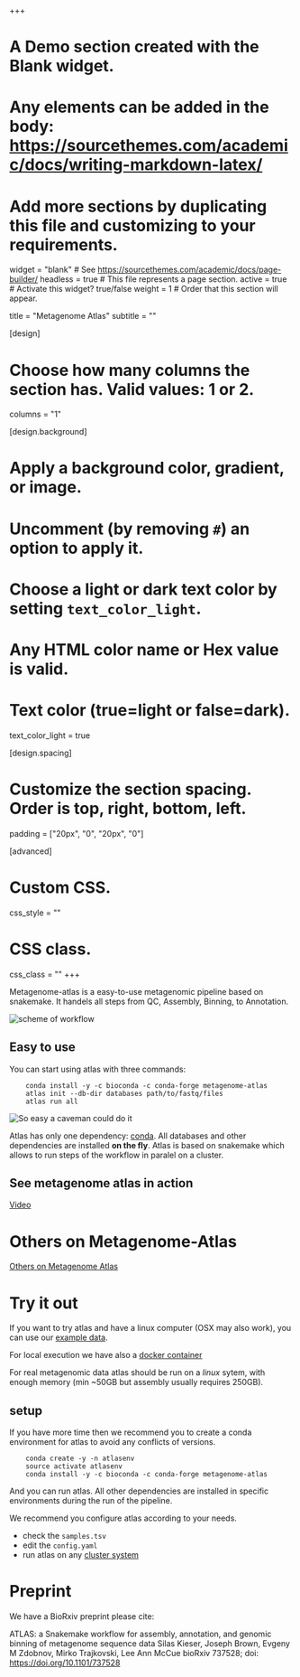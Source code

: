 +++
# A Demo section created with the Blank widget.
# Any elements can be added in the body: https://sourcethemes.com/academic/docs/writing-markdown-latex/
# Add more sections by duplicating this file and customizing to your requirements.

widget = "blank"  # See https://sourcethemes.com/academic/docs/page-builder/
headless = true  # This file represents a page section.
active = true  # Activate this widget? true/false
weight = 1  # Order that this section will appear.

title = "Metagenome Atlas"
subtitle = ""

[design]
  # Choose how many columns the section has. Valid values: 1 or 2.
  columns = "1"

[design.background]
  # Apply a background color, gradient, or image.
  #   Uncomment (by removing `#`) an option to apply it.
  #   Choose a light or dark text color by setting `text_color_light`.
  #   Any HTML color name or Hex value is valid.



  # Text color (true=light or false=dark).
  text_color_light = true

[design.spacing]
  # Customize the section spacing. Order is top, right, bottom, left.
  padding = ["20px", "0", "20px", "0"]

[advanced]
 # Custom CSS.
 css_style = ""

 # CSS class.
 css_class = ""
+++



Metagenome-atlas is a easy-to-use metagenomic pipeline based on snakemake. It handels all steps from QC, Assembly, Binning, to Annotation.

![scheme of workflow](img/atlas_scheme.gif)



## Easy to use


You can start using atlas with three commands:
```
    conda install -y -c bioconda -c conda-forge metagenome-atlas
    atlas init --db-dir databases path/to/fastq/files
    atlas run all
```

![So easy a caveman could do it](img/caveman.jpg)



<!-- {{< video library="1" src="caveman.mp4" autoplay="true" loop="true" >}} -->

Atlas has only one dependency: [conda](http://anaconda.org/). All databases and other dependencies are installed **on the fly**.
Atlas is based on snakemake which allows to run steps of the workflow in paralel on a cluster.


## See metagenome atlas in action
[Video](https://asciinema.org/a/337467)
<script async id="asciicast-337467" src="https://asciinema.org/a/337467.js" charset="utf-8"></script>




<!-- [![asciicast](https://asciinema.org/a/337467.svg)](https://asciinema.org/a/337467) -->


# Others on Metagenome-Atlas

<a class="twitter-timeline" data-height="800" data-theme="dark" href="https://twitter.com/SilasKieser/timelines/1270049886436646912?ref_src=twsrc%5Etfw">Others on Metagenome Atlas </a> <script async src="https://platform.twitter.com/widgets.js" charset="utf-8"></script>



# Try it out
If you want to try atlas and have a linux computer (OSX may also work), you can use our [example data](https://github.com/metagenome-atlas/atlas/exmple_data).

For local execution we have also a [docker container](https://metagenome-atlas.readthedocs.io/en/latest/usage/getting_started.html#c-use-docker-container)

For real metagenomic data atlas should be run on a _linux_ sytem, with enough memory (min ~50GB but assembly usually requires 250GB).


## setup
If you have more time then we recommend you to create a conda environment for atlas to avoid any conflicts of versions.

```
    conda create -y -n atlasenv
    source activate atlasenv
    conda install -y -c bioconda -c conda-forge metagenome-atlas
```

And you can run atlas. All other dependencies are installed in specific environments during the run of the pipeline.

We recommend you configure atlas according to your needs.
  - check the `samples.tsv`
  - edit the `config.yaml`
  - run atlas on any [cluster system](https://metagenome-atlas.readthedocs.io/en/latest/usage/cluster.html)







<!-- {{% alert note %}}
This homepage section is an example of adding [elements](https://sourcethemes.com/academic/docs/writing-markdown-latex/) to the [*Blank* widget](https://sourcethemes.com/academic/docs/widgets/).


**To remove this section, delete `content/home/demo.md`.**
{{% /alert %}} -->





# Preprint

We have a BioRxiv preprint please cite:

ATLAS: a Snakemake workflow for assembly, annotation, and genomic binning of metagenome sequence data
Silas Kieser, Joseph Brown, Evgeny M Zdobnov, Mirko Trajkovski, Lee Ann McCue
bioRxiv 737528; doi: https://doi.org/10.1101/737528
